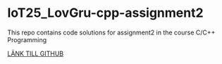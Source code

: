 # IoT25_LovGru-cpp-assignment2
This repo contains code solutions for assignment2 in the course C/C++ Programming

[LÄNK TILL GITHUB](https://github.com/LGruvberg/IoT25_LovGru-cpp-assignment2)
